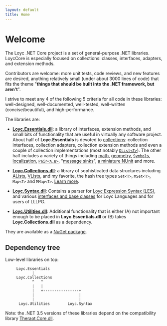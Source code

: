 ```yaml
---
layout: default
title: Home
---
```

Welcome
=======

The Loyc .NET Core project is a set of general-purpose .NET libraries. LoycCore is especially focused on collections: classes, interfaces, adapters, and extension methods. 

Contributors are welcome: more unit tests, code reviews, and new features are desired, anything relatively small (under about 3000 lines of code) that fits the theme "__things that should be built into the .NET framework, but aren't__".

I strive to meet any 4 of the following 5 criteria for all code in these libraries: well-designed, well-documented, well-tested, well-written (concise/beautiful), and high-performance.

The libraries are:

- **[Loyc.Essentials.dll](https://github.com/qwertie/LoycCore/wiki/Loyc.Essentials)**: a library of interfaces, extension methods, and small bits of functionality that are useful in virtually any software project. About half of **Loyc.Essentials** is devoted to [collections](http://loyc.net/doc/code/namespaceLoyc_1_1Collections.html): collection interfaces, collection adapters, collection extension methods and even a couple of collection implementations (most notably [`DList<T>`](/collections/dlist)). The other half includes a variety of things including [math](http://loyc.net/doc/code/namespaceLoyc_1_1Math.html), [geometry](http://loyc.net/doc/code/namespaceLoyc_1_1Geometry.html), [`Symbol`s](http://loyc.net/doc/code/classLoyc_1_1Symbol.html), [localization](http://loyc.net/doc/code/classLoyc_1_1Localize.html), [`Pair<A,B>`](http://loyc.net/doc/code/structLoyc_1_1Pair_3_01T1_00_01T2_01_4.html), "[message sinks](http://loyc.net/doc/code/interfaceLoyc_1_1IMessageSink.html)", [a miniature NUnit](http://loyc.net/doc/code/namespaceLoyc_1_1MiniTest.html) and more.
- **[Loyc.Collections.dll](https://github.com/qwertie/LoycCore/wiki/Loyc.Collections)**: a library of sophisticated data structures including [ALists][1], [VLists][2], and my favorite, the hash tree types `Set<T>`, `MSet<T>`, `Map<T>` and `MMap<T>`. [Learn more](collections/index.html).
- **[Loyc.Syntax.dll](https://github.com/qwertie/LoycCore/wiki/Loyc.Syntax)**: Contains a parser for [Loyc Expression Syntax (LES)][3], and various [interfaces and base classes](http://loyc.net/doc/code/namespaceLoyc_1_1Syntax.html) for Loyc Languages and for users of LLLPG.
- **[Loyc.Utilities.dll](https://github.com/qwertie/LoycCore/wiki/Loyc.Utilities)**: Additional functionality that is either (A) not important enough to be placed in **Loyc.Essentials.dll** or (B) takes **Loyc.Collections.dll** as a dependency.

  [1]: http://www.codeproject.com/Articles/568095/The-List-Trifecta-Part
  [2]: http://www.codeproject.com/Articles/26171/VList-data-structures-in-C
  [3]: https://github.com/qwertie/LoycCore/wiki/Loyc-Expression-Syntax

They are available as a [NuGet package](https://www.nuget.org/packages/LoycCore/).

Dependency tree
---------------

Low-level libraries on top:

         Loyc.Essentials
                |
         Loyc.Collections
                ^   ^      
                |   |      
                |   +----------------+
                |                    |     
                |                    |
          Loyc.Utilities        Loyc.Syntax

Note: the .NET 3.5 versions of these libraries depend on the compatibility library [Theraot.Core.dll](https://github.com/theraot/Theraot).
